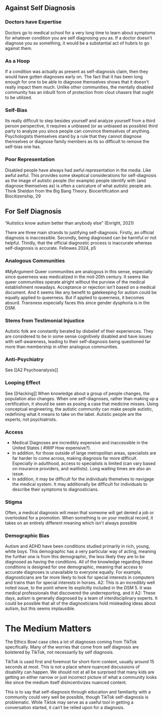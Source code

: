## Against Self Diagnosis

### Doctors have Expertise
Doctors go to medical school for a very long time to learn about symptoms for whatever condition you are self diagnosing you as. If a doctor doesn't diagnose you as something, it would be a substantial act of hubris to go against them.

### As a Hoop
If a condition was actually as present as self-diagnosis claim, then they would have gotten diagnoses early on. The fact that it has been long enough for one to be able to diagnose themselves shows that it doesn't really impact them much. Unlike other communities, the mentally disabled community has an inbuilt form of protection from clout chasers that ought to be utilized.

### Self-Bias
Its really difficult to step besides yourself and analyze yourself from a third person perspective, it requires a unbiased (or as unbiased as possible) third party to analyze you since people can convince themselves of anything. Psychologists themselves stand by a rule that they cannot diagnose themselves or diagnose family members as its so difficult to remove the self-bias one has.

### Poor Representation
Disabled people have always had awful representation in the media. Like awful awful. This provides some skeptical considerations for self-diagnosis as the image of autistic people (for example) people identify with (and diagnose themselves as) is often a caricature of what autistic people are. Think Sheldon from the Big Bang Theory. 
	Biocertification and Biocitizenship, 29

## For Self Diagnosis
 “Autistics know autism better than anybody else” (Enright, 2021)

There are three main strands to justifying self-diagnosis. Firstly, an official diagnosis is inaccessible. Secondly, being diagnosed can be harmful or not helpful. Thirdly, that the official diagnostic process is inaccurate whereas self-diagnosis is accurate.
	Fellowes 2024, p5

### Analogous Communities
#MyArgument Queer communities are analogous in this sense, especially since queerness was medicalized in the mid-20th century. It seems like queer communities operate alright without the purview of the medical establishment nowadays. Acceptance or rejection isn't based on a medical document. And it seems like any benefit to gatekeeping for autism could be equally applied to queerness. But if applied to queerness, it becomes absurd. Transness especially faces this since gender dysphoria is in the DSM.

### Stems from Testimonial Injustice
Autistic folk are constantly berated by disbelief of their experiences. They are considered to be in some sense cognitively disabled and have issues with self-awareness, leading to their self-diagnosis being questioned far more than membership in other analogous communities.

### Anti-Psychiatry

See [[A2 Psychoanalysis]]

### Looping Effect
See [[Hacking]] 
When knowledge about a group of people changes, the population also changes. When one self-diagnoses, rather than making up a certification, it should be seen as posing a case that medicine misses. Using conceptual engineering, the autistic community can make people autistic, redefining what it means to take on the label. Autistic people are the experts, not psychiatrists.

### Access

- Medical Diagnoses are incredibly expensive and inaccessible in the United States ( #WIP How expensive?). 
- In addition, for those outside of large metropolitan areas, specialists are far harder to come across, making diagnosis far more difficult. Especially in adulthood, access to specialists is limited (can vary based on insurance providers, and waitlists). Long waiting times are also an issue. 
- In addition, it may be difficult for the individuals themelves to navigage the medical system. It may additionally be difficult for individuals to describe their symptoms to diagnosticians.


### Stigma
Often, a medical diagnosis will mean that someone will get denied a job or overlooked for a promotion. When something is on your medical record, it takes on an entirely different meaning which isn't always possible

### Demographic Bias
Autism and ADHD have been conditions studied primarily in rich, young, white boys. This demographic has a very particular way of acting, meaning the further one is from this demographic, the less likely they are to be diagnosed as having the conditions. All of the knowledge regarding these conditions is designed for one demographic, meaning that access to accurate diagnoses is unavailable to everyone equally. For example, diagnosticians are far more likely to look for special interests in computers and trains than for special interests in horses.
	A2: This is an incredibly well noted issue, to the point where its explicitly included in the DSM 5. It was medical professionals that discovered the underreporting, and it 
	A2: These days, autism is generally diagnosed by a team of interdisciplinary experts. It could be possible that all of the diagnosticians hold misleading ideas about autism, but this seems implausible.

# The Medium Matters

The Ethics Bowl case cites a lot of diagnoses coming from TikTok specifically. Many of the worries that come from self diagnosis are bolstered by TikTok, not necessarily by self diagnosis.

TikTok is used first and foremost for short-form content, usually around 15 seconds at most. This is not a place where nuanced discussions of disability can happen. We should not at all be surprised that many kids are getting an either narrow or just incorrect picture of what a community looks like since the medium itself disincentivizes nuanced content.

This is to say that self-diagnosis through education and familiarity with a community could very well be possible, though TikTok self-diagnosis is problematic. While Tiktok may serve as a useful tool in getting a conversation started, it can’t be relied upon for a diagnosis.